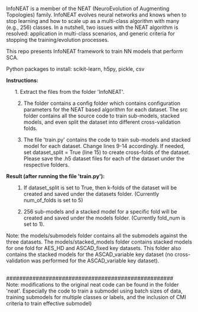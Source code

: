 InfoNEAT is a member of the NEAT (NeuroEvolution of Augmenting Topologies) family. InfoNEAT evolves neural networks and knows when to stop learning and how to scale up as a multi-class algorithm with many (e.g., 256) classes. In a nutshell, two issues with the NEAT algorithm is resolved: application in multi-class scenarios, and generic criteria for stopping the training/evolution processes. 

This repo presents InfoNEAT framework to train NN models that perform SCA. 

Python packages to install: scikit-learn, h5py, pickle, csv

<b>Instructions:</b> <br>
<ul>
1. Extract the files from the folder 'InfoNEAT'.

2. The folder contains a config folder which contains configuration parameters for the NEAT based algorithm for each dataset. The src folder contains all the source code to train sub-models, stacked models, and even split the dataset into different cross-validation folds.

2. The file 'train.py' contains the code to train sub-models and stacked model for each dataset. Change lines 9-14 accordingly. If needed, set dataset_split = True (line 15) to create cross-folds of the dataset. Please save the .h5 dataset files for each of the dataset under the respective folders.
</ul>

<b>Result (after running the file 'train.py'):</b> <br>
<ul>

1. If dataset_split is set to True, then k-folds of the dataset will be created and saved under the datasets folder. (Currently num_of_folds is set to 5)

2. 256 sub-models and a stacked model for a specific fold will be created and saved under the models folder. (Currently fold_num is set to 1).
</ul>

Note: the models/submodels folder contains all the submodels against the three datasets. The models/stacked_models folder contains stacked models for one fold for AES_HD and ASCAD_fixed key datasets. This folder also contains the stacked models for the ASCAD_variable key dataset (no cross-validation was performed for the ASCAD_variable key dataset).

<br>###################################################<br>
Note: modifications to the original neat code can be found in the folder 'neat'. Especially the code to train a submodel using batch sizes of data, training submodels for multiple classes or labels, and the inclusion of CMI criteria to train effective submodel)
